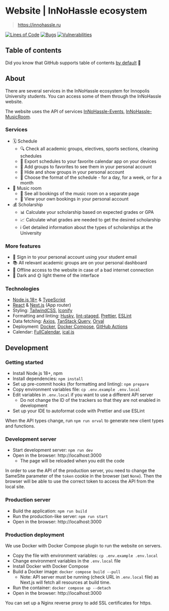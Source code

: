 # Website | InNoHassle ecosystem 

> https://innohassle.ru

[![Lines of Code](https://sonarcloud.io/api/project_badges/measure?project=one-zero-eight_InNoHassle-Website&metric=ncloc)](https://sonarcloud.io/summary/new_code?id=one-zero-eight_InNoHassle-Website)
[![Bugs](https://sonarcloud.io/api/project_badges/measure?project=one-zero-eight_InNoHassle-Website&metric=bugs)](https://sonarcloud.io/summary/new_code?id=one-zero-eight_InNoHassle-Website)
[![Vulnerabilities](https://sonarcloud.io/api/project_badges/measure?project=one-zero-eight_InNoHassle-Website&metric=vulnerabilities)](https://sonarcloud.io/summary/new_code?id=one-zero-eight_InNoHassle-Website)

## Table of contents

Did you know that GitHub supports table of
contents [by default](https://github.blog/changelog/2021-04-13-table-of-contents-support-in-markdown-files/) 🤔

## About

There are several services in the InNoHassle ecosystem for Innopolis University students.
You can access some of them through the InNoHassle website.

The website uses the API of services [InNoHassle-Events](https://github.com/one-zero-eight/InNoHassle-Events), [InNoHassle-MusicRoom](https://github.com/one-zero-eight/InNoHassle-MusicRoom).

### Services

- 🗓️ Schedule
  - 🔍 Check all academic groups, electives, sports sections, cleaning schedules
  - 📲 Export schedules to your favorite calendar app on your devices
  - 🌟 Add groups to favorites to see them in your personal account
  - 🙈 Hide and show groups in your personal account
  - 🔄 Choose the format of the schedule - for a day, for a week, or for a month
- 🎵 Music room
  - 📅 See all bookings of the music room on a separate page
  - 🧐 View your own bookings in your personal account
- 💰 Scholarship
  - 📊 Calculate your scholarship based on expected grades or GPA
  - 📈 Calculate what grades are needed to get the desired scholarship
  - ℹ️ Get detailed information about the types of scholarships at the University

### More features

- 🔑 Sign in to your personal account using your student email
- 📚 All relevant academic groups are on your personal dashboard
- 📴 Offline access to the website in case of a bad internet connection
- 🌙 Dark and 🌞 light theme of the interface

### Technologies

- [Node.js 18+](https://nodejs.org) & [TypeScript](https://www.typescriptlang.org/)
- [React](https://react.dev/) & [Next.js](https://nextjs.org/) (App router)
- Styling: [TailwindCSS](https://tailwindcss.com/), [Iconify](https://iconify.design/)
- Formatting and linting: [Husky](https://typicode.github.io/husky/), [lint-staged](https://github.com/lint-staged/lint-staged), [Prettier](https://prettier.io/), [ESLint](https://eslint.org/)
- Data fetching: [Axios](https://axios-http.com/), [TanStack Query](https://tanstack.com/query/latest), [Orval](https://orval.dev/)
- Deployment: [Docker](https://www.docker.com/), [Docker Compose](https://docs.docker.com/compose/), [GitHub Actions](https://github.com/features/actions)
- Calendar: [FullCalendar](https://fullcalendar.io/), [ical.js](https://github.com/kewisch/ical.js)

## Development

### Getting started

- Install Node.js 18+, npm
- Install dependencies: `npm install`
- Set up pre-commit hooks (for formatting and linting): `npm prepare`
- Copy environment variables file: `cp .env.example .env.local`
- Edit variables in `.env.local` if you want to use a different API server
  - Do not change the ID of the trackers so that they are not enabled in development
- Set up your IDE to autoformat code with Prettier and use ESLint

When the API types change, run `npm run orval` to generate new client types and functions.

### Development server

- Start development server: `npm run dev`
- Open in the browser: http://localhost:3000
  - The page will be reloaded when you edit the code

In order to use the API of the production server, you need to change the SameSite parameter of the `token` cookie in the browser (set `None`).
Then the browser will be able to use the correct token to access the API from the local site.

### Production server

- Build the application: `npm run build`
- Run the production-like server: `npm run start`
- Open in the browser: http://localhost:3000

### Production deployment

We use Docker with Docker Compose plugin to run the website on servers.

- Copy the file with environment variables: `cp .env.example .env.local`
- Change environment variables in the `.env.local` file
- Install Docker with Docker Compose
- Build a Docker image: `docker compose build --pull`
  - Note: API server must be running (check URL in `.env.local` file)
    as Next.js will fetch all resources at build time.
- Run the container: `docker compose up --detach`
- Open in the browser: http://localhost:3000

You can set up a Nginx reverse proxy to add SSL certificates for https.
